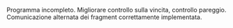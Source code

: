 Programma incompleto. Migliorare controllo sulla vincita, controllo pareggio.  
Comunicazione alternata dei fragment correttamente implementata.
